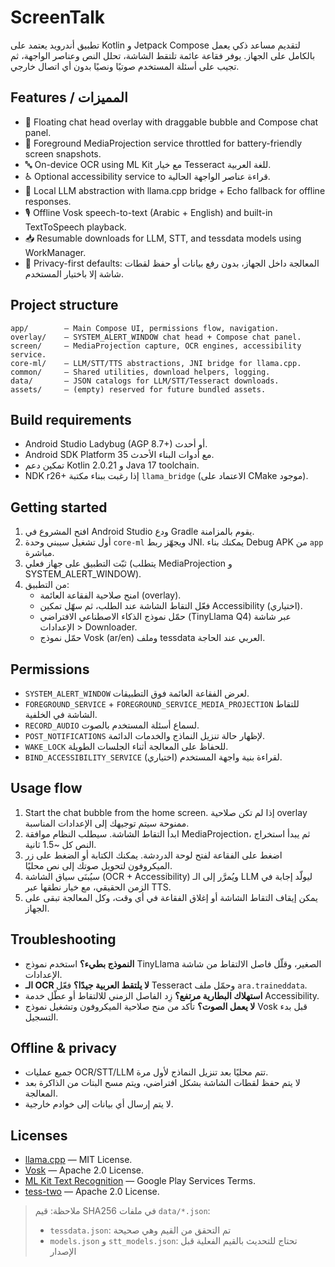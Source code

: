 # ScreenTalk

تطبيق أندرويد يعتمد على Kotlin و Jetpack Compose لتقديم مساعد ذكي يعمل بالكامل على الجهاز. يوفر فقاعة عائمة تلتقط الشاشة، تحلل النص وعناصر الواجهة، ثم تجيب على أسئلة المستخدم صوتيًا ونصيًا بدون أي اتصال خارجي.

## Features / المميزات
- 🫧 Floating chat head overlay with draggable bubble and Compose chat panel.
- 📸 Foreground MediaProjection service throttled for battery-friendly screen snapshots.
- 🔤 On-device OCR using ML Kit مع خيار Tesseract للغة العربية.
- ♿️ Optional accessibility service to قراءة عناصر الواجهة الحالية.
- 🧠 Local LLM abstraction with llama.cpp bridge + Echo fallback for offline responses.
- 🎙 Offline Vosk speech-to-text (Arabic + English) and built-in TextToSpeech playback.
- 📥 Resumable downloads for LLM, STT, and tessdata models using WorkManager.
- 🔐 Privacy-first defaults: المعالجة داخل الجهاز، بدون رفع بيانات أو حفظ لقطات شاشة إلا باختيار المستخدم.

## Project structure
```
app/        – Main Compose UI, permissions flow, navigation.
overlay/    – SYSTEM_ALERT_WINDOW chat head + Compose chat panel.
screen/     – MediaProjection capture, OCR engines, accessibility service.
core-ml/    – LLM/STT/TTS abstractions, JNI bridge for llama.cpp.
common/     – Shared utilities, download helpers, logging.
data/       – JSON catalogs for LLM/STT/Tesseract downloads.
assets/     – (empty) reserved for future bundled assets.
```

## Build requirements
- Android Studio Ladybug (AGP 8.7+) أو أحدث.
- Android SDK Platform 35 مع أدوات البناء الأحدث.
- تمكين دعم Kotlin 2.0.21 و Java 17 toolchain.
- NDK r26+ إذا رغبت ببناء مكتبة `llama_bridge` (الاعتماد على CMake موجود).

## Getting started
1. افتح المشروع في Android Studio ودع Gradle يقوم بالمزامنة.
2. أول تشغيل سيبني وحدة `core-ml` ويجهّز ربط JNI. يمكنك بناء Debug APK من `app` مباشرة.
3. ثبّت التطبيق على جهاز فعلي (يتطلب MediaProjection و SYSTEM_ALERT_WINDOW).
4. من التطبيق:
   - امنح صلاحية الفقاعة العائمة (overlay).
   - فعّل التقاط الشاشة عند الطلب، ثم سهّل تمكين Accessibility (اختياري).
   - حمّل نموذج الذكاء الاصطناعي الافتراضي (TinyLlama Q4) عبر شاشة الإعدادات > Downloader.
   - حمّل نموذج Vosk (ar/en) وملف tessdata العربي عند الحاجة.

## Permissions
- `SYSTEM_ALERT_WINDOW` لعرض الفقاعة العائمة فوق التطبيقات.
- `FOREGROUND_SERVICE` + `FOREGROUND_SERVICE_MEDIA_PROJECTION` للتقاط الشاشة في الخلفية.
- `RECORD_AUDIO` لسماع أسئلة المستخدم بالصوت.
- `POST_NOTIFICATIONS` لإظهار حالة تنزيل النماذج والخدمات الدائمة.
- `WAKE_LOCK` للحفاظ على المعالجة أثناء الجلسات الطويلة.
- `BIND_ACCESSIBILITY_SERVICE` (اختياري) لقراءة بنية واجهة المستخدم.

## Usage flow
1. Start the chat bubble from the home screen. إذا لم تكن صلاحية overlay ممنوحة سيتم توجيهك إلى الإعدادات المناسبة.
2. ابدأ التقاط الشاشة. سيطلب النظام موافقة MediaProjection، ثم يبدأ استخراج النص كل ~1.5 ثانية.
3. اضغط على الفقاعة لفتح لوحة الدردشة. يمكنك الكتابة أو الضغط على زر الميكروفون لتحويل صوتك إلى نص محليًا.
4. سيُبنَى سياق الشاشة (OCR + Accessibility) ويُمرَّر إلى الـ LLM ليولّد إجابة في الزمن الحقيقي، مع خيار نطقها عبر TTS.
5. يمكن إيقاف التقاط الشاشة أو إغلاق الفقاعة في أي وقت، وكل المعالجة تبقى على الجهاز.

## Troubleshooting
- **النموذج بطيء؟** استخدم نموذج TinyLlama الصغير، وقلّل فاصل الالتقاط من شاشة الإعدادات.
- **الـ OCR لا يلتقط العربية جيدًا؟** فعّل Tesseract وحمّل ملف `ara.traineddata`.
- **استهلاك البطارية مرتفع؟** زِد الفاصل الزمني للالتقاط أو عطّل خدمة Accessibility.
- **لا يعمل الصوت؟** تأكد من منح صلاحية الميكروفون وتشغيل نموذج Vosk قبل بدء التسجيل.

## Offline & privacy
- جميع عمليات OCR/STT/LLM تتم محليًا بعد تنزيل النماذج لأول مرة.
- لا يتم حفظ لقطات الشاشة بشكل افتراضي، ويتم مسح البتات من الذاكرة بعد المعالجة.
- لا يتم إرسال أي بيانات إلى خوادم خارجية.

## Licenses
- [llama.cpp](https://github.com/ggerganov/llama.cpp) — MIT License.
- [Vosk](https://github.com/alphacep/vosk-api) — Apache 2.0 License.
- [ML Kit Text Recognition](https://developers.google.com/ml-kit) — Google Play Services Terms.
- [tess-two](https://github.com/adaptech-cz/Tesseract4Android) — Apache 2.0 License.

> ملاحظة: قيم SHA256 في ملفات `data/*.json`:
> - `tessdata.json`: تم التحقق من القيم وهي صحيحة
> - `models.json` و `stt_models.json`: تحتاج للتحديث بالقيم الفعلية قبل الإصدار
